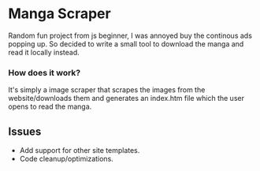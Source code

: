 # Manga Scraper
Random fun project from js beginner, I was annoyed buy the continous ads popping up. So decided to write a small tool to download the manga and read it locally instead.

### How does it work?
It's simply a image scraper that scrapes the images from the website/downloads them and generates an index.htm file which the user opens to read the manga.

## Issues
- Add support for other site templates.
- Code cleanup/optimizations.
